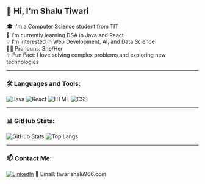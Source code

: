 ## 👋 Hi, I'm Shalu Tiwari

🎓 I'm a Computer Science student from TIT  
🌱 I'm currently learning DSA in Java and React  
💡 I’m interested in Web Development, AI, and Data Science  
👩‍💻 Pronouns: She/Her  
✨ Fun Fact: I love solving complex problems and exploring new technologies

---

### 🛠️ Languages and Tools:
![Java](https://img.shields.io/badge/Java-ED8B00?style=for-the-badge&logo=java&logoColor=white)
![React](https://img.shields.io/badge/React-20232A?style=for-the-badge&logo=react&logoColor=61DAFB)
![HTML](https://img.shields.io/badge/HTML5-E34F26?style=for-the-badge&logo=html5&logoColor=white)
![CSS](https://img.shields.io/badge/CSS3-1572B6?style=for-the-badge&logo=css3&logoColor=white)

---

### 📊 GitHub Stats:
![GitHub Stats](https://github-readme-stats.vercel.app/api?username=tshalu63&show_icons=true&theme=radical)
![Top Langs](https://github-readme-stats.vercel.app/api/top-langs/?username=tshalu63&layout=compact)

---

### 📫 Contact Me:
[![LinkedIn](https://img.shields.io/badge/LinkedIn-blue?style=for-the-badge&logo=linkedin)](https://www.linkedin.com/in/shalu-tiwari-8b49b3338)
📧 Email: tiwarishalu966.com
